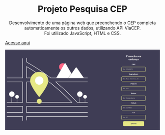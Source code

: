 <h1 align=center>Projeto Pesquisa CEP</h1>
<p align=center>Desenvolvimento de uma página web que preenchendo o CEP completa automaticamente os outros dados, utilizando API ViaCEP.<br>
Foi utilizado JavaScript, HTML e CSS.<br></p>
<a href='https://anapfw.github.io/viacep/'>Acesse aqui</a>
<p align=center>
<img alt="imagens do site" src="imagemCEP.jpg">

</p>

